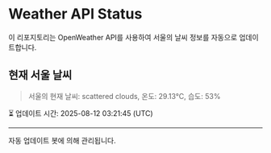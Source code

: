
# Weather API Status

이 리포지토리는 OpenWeather API를 사용하여 서울의 날씨 정보를 자동으로 업데이트합니다.

## 현재 서울 날씨
> 서울의 현재 날씨: scattered clouds, 온도: 29.13°C, 습도: 53%

⏳ 업데이트 시간: 2025-08-12 03:21:45 (UTC)

---
자동 업데이트 봇에 의해 관리됩니다.
